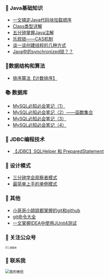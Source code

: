 ### :star2: Java基础知识

- [一文搞定Java代码块加载顺序](https://mp.weixin.qq.com/s/IzFnnHFk5W-XaSidm54vxw)
- [Class类型详解](https://mp.weixin.qq.com/s/JS9TDZXGfzB-wWWw9g8P_Q)
- [五分钟掌握Java注解](https://mp.weixin.qq.com/s/qahqm7abJzn0rZDHoZXj-Q)
- [乐观锁——CAS机制](https://mp.weixin.qq.com/s/m14ko-IXTJzPx8HFc6T57g)
- [谈一谈创建线程的几种方式](https://mp.weixin.qq.com/s/N9UvxmvXi4tgPdVLo67Jpw)
- [Java中的synchronized锁？？](https://mp.weixin.qq.com/s/tB-P3cr728ieKwQP2X2Mjg)



### :deciduous_tree:数据结构和算法

- [排序算法【计数排序】](https://mp.weixin.qq.com/s/PLKbj3-7cy1TsO3YVyzewQ)



### :books: 数据库

- [MySQL必知必会笔记（1）](https://mp.weixin.qq.com/s/tYoUERHGti1wfuEQlpz02w)
- [MySQL必知必会笔记（2）——函数集合](https://mp.weixin.qq.com/s/Lf8JhrAoFfGL2AKwViqX7Q)
- [MySQL必知必会笔记（3）](https://mp.weixin.qq.com/s/VaV-drN7sT8PNV6K8ZV_GA)
- [MySQL必知必会笔记（4）](https://mp.weixin.qq.com/s/YJ84DHZ2BMONQE7Q12bQJQ)



### :ticket: JDBC编程技术

- [【JDBC】SQLHelper 和 PreparedStatement](https://mp.weixin.qq.com/s/7wTAAQ6-d8z3pIOE5Ox58Q)



### :rocket: 设计模式

- [三分钟学会观察者模式](https://mp.weixin.qq.com/s/osiy0EzbvfHxFiOwJxUlUg)
- [最简单上手的单例模式](https://mp.weixin.qq.com/s/9CM07Of1E11K_wFefKXOhQ)



### :ear_of_rice: 其他

- [小哥哥小姐姐都掌握的git和github](https://mp.weixin.qq.com/s/-85xW5BbGyMGlBAMaQD6eA)
- [git命令大全](https://mp.weixin.qq.com/s/Lbn0fg4KGWHC98c9VcXzyw)
- [一文掌握IDEA中使用JUnit4测试](https://mp.weixin.qq.com/s/Xdovm9z3vNHwvdw8mA3CiQ)



### :crossed_fingers: 关注公众号

<img src="https://s1.ax1x.com/2020/04/09/G5b8QP.png" alt="三朝猿老" style="zoom: 50%;" />

### :crossed_fingers: 联系我

<img src="https://s1.ax1x.com/2020/04/09/G5HDbD.jpg" alt="我的微信" style="zoom:80%;" />